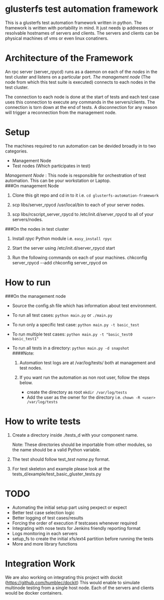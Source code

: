 glusterfs test automation framework
==============================================

This is a glusterfs test automation framework written in python. The framework
is written with portability in mind. It just needs ip addresses or resolvable
hostnames of servers and clients. The servers and clients can be physical machines
of vms or even linux conatiners.

Architecture of the Framework
==============================
An rpc server (server_rpycd) runs as a daemon on each of the *nodes* in the test
cluster and listens on a particular port. *The management node* (The node from which
this test suite is executed) connects to each nodes in the test cluster.

The connection to each node is done at the start of tests and each test case uses
this connection to execute any commands in the servers/clients. The connection is
torn down at the end of tests. A disconnection for any reason will trigger a
reconnection from the management node.


Setup
================
The machines required to run automation can be devided broadly in to two categories.
* Management Node
* Test nodes (Which participates in test)

*Management Node* : This node is responsible for orchestration of test automation. This can be your workstation or Laptop.  
###On management Node

1. Clone this git repo and cd in to it i.e. `cd glusterfs-automation-framework`

2. scp libs/server_rpycd /usr/local/bin to each of your server nodes.

3. scp libs/rcscript_server_rpycd to /etc/init.d/server_rpycd to all
   of your servers/nodes.

###On the nodes in test cluster
1.  Install *rpyc* Python module i.e. `easy_install rpyc`

2. Start the server using /etc/init.d/server_rpycd start

3. Run the following commands on each of your machines.
   chkconfig server_rpycd --add
   chkconfig server_rpycd on

How to run
=============

###On the management node
 - Source the config.sh file which has information about test environment.

 - To run all test cases: `python main.py` or `./main.py`

 - To run only a specific test case: `python main.py -t basic_test`

 - To run multiple test cases: `python main.py -t "basic_test0 basic_test1"`

 - To run all tests in a directory: `python main.py -d snapshot`  
####Note:
     1. Automation test logs are at /var/log/tests/ both at management and test nodes.

     2. If you want run the automation as non root user, follow the steps below.
          * create the directory as root `mkdir /var/log/tests`  
          * Add the user as the owner for the directory i.e. `chown -R <user> /var/log/tests`  

How to write tests
====================

1. Create a directory inside ./tests_d with your component name.     

   Note: These directories should be importable from other modules, so the name should be a valid Python variable.

2. The test should follow test_*test name*.py format.

3. For test skeleton and example please look at the
   tests_d/example/test_basic_gluster_tests.py

TODO
=====

* Automating the initial setup part using pexpect or expect
* Better test case selection logic
* Better logging of test cases/results
* Forcing the order of execution if testcases whenever required
* Integrating with nose tests for Jenkins friendly reporting format
* Logs monitoring in each servers
* setup_fs to create the initial xfs/ext4 partition before running the tests
* More and more library functions

Integration Work
=================

We are also working on integrating this project with dockit (https://github.com/humblec/dockit)
This would enable to simulate multinode testing from a single host node. Each of the servers and clients
would be docker containers.
